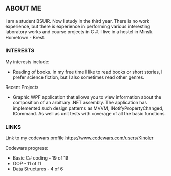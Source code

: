 ## ABOUT ME

I am a student BSUIR. Now I study in the third year. There is no work experience, but there is experience in performing various interesting laboratory works and course projects in C #. I live in a hostel in Minsk. Hometown - Brest.

### INTERESTS

My interests include:
- Reading of books. In my free time I like to read books or short stories, I prefer science fiction, but I also sometimes read other genres.

Recent Projects
- Graphic WPF application that allows you to view information about the composition of an arbitrary .NET assembly. The application has implemented such design patterns as MVVM, INotifyPropertyChanged, ICommand. As well as unit tests with coverage of all the basic functions.

### LINKS

Link to my codewars profile
https://www.codewars.com/users/Kinoler

Codewars progress:
- Basic C# coding - 19 of 19
- OOP - 11 of 11
- Data Structures - 4 of 6
